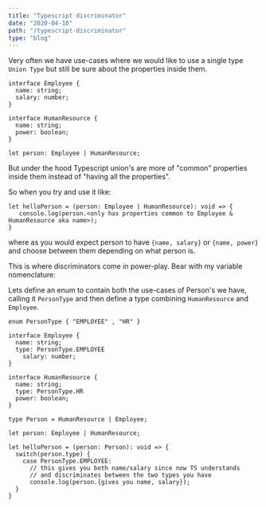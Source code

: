 ```yaml
---
title: "Typescript discriminator"
date: "2020-04-10"
path: "/typescript-discriminator"
type: "blog"
---
```


Very often we have use-cases where we would like to use a single type `Union Type` but still be sure about the properties inside them.

```tsx
interface Employee {
  name: string;
  salary: number;
}

interface HumanResource {
  name: string;
  power: boolean;
}

let person: Employee | HumanResource;
```

But under the hood Typescript union's are more of "common" properties inside them instead of "having all the properties".

So when you try and use it like:

```tsx
let helloPerson = (person: Employee | HumanResource): void => {
   console.log(person.<only has properties common to Employee & HumanResource aka name>);
}
```

where as you would expect person to have `{name, salary}` or `{name, power}` and choose between them depending on what person is.

This is where discriminators come in power-play. Bear with my variable nomenclature:

Lets define an enum to contain both the use-cases of Person's we have, calling it `PersonType` and then define a type combining `HumanResource` and `Employee`.

```tsx
enum PersonType { "EMPLOYEE" , "HR" }

interface Employee {
  name: string;
  type: PersonType.EMPLOYEE
	salary: number;
}

interface HumanResource {
  name: string;
  type: PersonType.HR
  power: boolean;
}

type Person = HumanResource | Employee;

let person: Employee | HumanResource;

let helloPerson = (person: Person): void => {
  switch(person.type) {
    case PersonType.EMPLOYEE:
      // this gives you both name/salary since now TS understands
      // and discriminates between the two types you have
      console.log(person.{gives you name, salary});
  }
}
```
